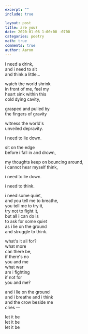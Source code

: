 ```yaml
---
excerpt: ""
include: true

layout: post
title: are you?
date: 2020-01-06 1:00:00 -0700
categories: poetry
math: true
comments: true
author: Aaron
---
```



i need a drink,  
and i need to sit  
and think a little...  

watch the world shrink  
in front of me, feel my  
heart sink within this  
cold dying cavity,  

grasped and pulled by  
the fingers of gravity  

witness the world's  
unveiled depravity.  

i need to lie down.  

sit on the edge  
before i fall in and drown,  

my thoughts keep on bouncing around,  
i cannot hear myself think,  

i need to lie down.  

i need to think.  

i need some quiet,  
and you tell me to breathe,  
you tell me to try it,  
try not to fight it,  
but all i can do is  
to ask for some quiet  
as i lie on the ground  
and struggle to think.  

what's it all for?  
what more  
can there be,  
if there's no  
you and me  
what war  
am i fighting  
if not for  
you and me?  

and i lie on the ground  
and i breathe and i think  
and the crow beside me  
cries --  

let it be  
let it be  
let it be
